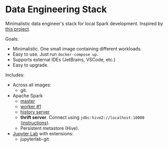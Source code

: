 # Data Engineering Stack

Minimalistic data engineer's stack for local Spark development. Inspired by [this project](https://github.com/cluster-apps-on-docker/spark-standalone-cluster-on-docker).

Goals:
- Minimalistic. One small image containing different workloads.
- Easy to use. Just run `docker-compose up`. 
- Supports external IDEs (JetBrains, VSCode, etc.)
- Easy to upgrade.

Includes:
- Across all images:
  - git. 
- Apache Spark
  - [master](http://localhost:9090)
  - [worker #1](http://localhost:9091)
  - [history server](http://localhost:18080)
  - **thrift server**. Connect using `jdbc:hive2://localhost:10000` ([instructions](https://spark.apache.org/docs/latest/sql-distributed-sql-engine.html)).
  - Persistent metastore (Hive).
- [Jupyter Lab](http://localhost:8888) with extensions:
  - jupyterlab-git
